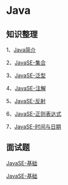 
# Java


## 知识整理
1、[Java简介](intro.md)

2、[JavaSE-集合](collection.md)

3、[JavaSE-泛型](generics.md)

4、[JavaSE-注解](annotation.md)

5、[JavaSE-反射](reflect.md)

6、[JavaSE-正则表达式](regex.md)

7、[JavaSE-时间与日期](time.md)

## 面试题
[JavaSE-基础](./solution/Java基础.md)

[JavaSE-基础](./solution/Java进阶.md)